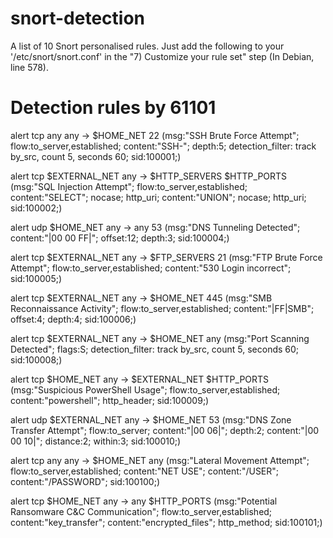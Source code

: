 # snort-detection
A list of 10 Snort personalised rules.
Just add the following to your '/etc/snort/snort.conf' in the "7) Customize your rule set" step (In Debian, line 578).


# Detection rules by 61101

alert tcp any any -> $HOME_NET 22 (msg:"SSH Brute Force Attempt"; flow:to_server,established; content:"SSH-"; depth:5; detection_filter: track by_src, count 5, seconds 60; sid:100001;)

alert tcp $EXTERNAL_NET any -> $HTTP_SERVERS $HTTP_PORTS (msg:"SQL Injection Attempt"; flow:to_server,established; content:"SELECT"; nocase; http_uri; content:"UNION"; nocase; http_uri; sid:100002;)

alert udp $HOME_NET any -> any 53 (msg:"DNS Tunneling Detected"; content:"|00 00 FF|"; offset:12; depth:3; sid:100004;)

alert tcp $EXTERNAL_NET any -> $FTP_SERVERS 21 (msg:"FTP Brute Force Attempt"; flow:to_server,established; content:"530 Login incorrect"; sid:100005;)

alert tcp $EXTERNAL_NET any -> $HOME_NET 445 (msg:"SMB Reconnaissance Activity"; flow:to_server,established; content:"|FF|SMB"; offset:4; depth:4; sid:100006;)

alert tcp $EXTERNAL_NET any -> $HOME_NET any (msg:"Port Scanning Detected"; flags:S; detection_filter: track by_src, count 5, seconds 60; sid:100008;)

alert tcp $HOME_NET any -> $EXTERNAL_NET $HTTP_PORTS (msg:"Suspicious PowerShell Usage"; flow:to_server,established; content:"powershell"; http_header; sid:100009;)

alert udp $EXTERNAL_NET any -> $HOME_NET 53 (msg:"DNS Zone Transfer Attempt"; flow:to_server; content:"|00 06|"; depth:2; content:"|00 00 10|"; distance:2; within:3; sid:100010;)

alert tcp any any -> $HOME_NET any (msg:"Lateral Movement Attempt"; flow:to_server,established; content:"NET USE"; content:"/USER"; content:"/PASSWORD"; sid:100100;)

alert tcp $HOME_NET any -> any $HTTP_PORTS (msg:"Potential Ransomware C&C Communication"; flow:to_server,established; content:"key_transfer"; content:"encrypted_files"; http_method; sid:100101;)
